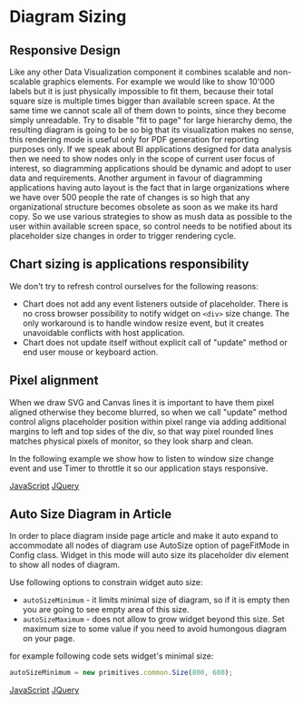 # Diagram Sizing
## Responsive Design
Like any other Data Visualization component it combines scalable and non-scalable graphics elements. For example we would like to show 10'000 labels but it is just physically impossible to fit them, because their total square size is multiple times bigger than available screen space. At the same time we cannot scale all of them down to points, since they become simply unreadable. Try to disable "fit to page" for large hierarchy demo, the resulting diagram is going to be so big that its visualization makes no sense, this rendering mode is useful only for PDF generation for reporting purposes only. If we speak about BI applications designed for data analysis then we need to show nodes only in the scope of current user focus of interest, so diagramming applications should be dynamic and adopt to user data and requirements. Another argument in favour of diagramming applications having auto layout is the fact that in large organizations where we have over 500 people the rate of changes is so high that any organizational structure becomes obsolete as soon as we make its hard copy. So we use various strategies to show as mush data as possible to the user within available screen space, so control needs to be notified about its placeholder size changes in order to trigger rendering cycle. 

## Chart sizing is applications responsibility
We don't try to refresh control ourselves for the following reasons: 

* Chart does not add any event listeners outside of placeholder. There is no cross browser possibility to notify widget on `<div>` size change. The only workaround is to handle window resize event, but it creates unavoidable conflicts with host application. 
* Chart does not update itself without explicit call of "update" method or end user mouse or keyboard action.

## Pixel alignment
When we draw SVG and Canvas lines it is important to have them pixel aligned otherwise they become blurred, so when we call "update" method control aligns placeholder position within pixel range via adding additional margins to left and top sides of the div, so that way pixel rounded lines matches physical pixels of monitor, so they look sharp and clean. 

In the following example we show how to listen to window size change event and use Timer to throttle it so our application stays responsive.

[JavaScript](javascript.controls/CasePageSizeDiagram.html)
[JQuery](jquery.widgets/CasePageSizeDiagramWithoutUILayoutWidget.html)

## Auto Size Diagram in Article

In order to place diagram inside page article and make it auto expand to accommodate all nodes of diagram use AutoSize option of pageFitMode in Config class. Widget in this mode will auto size its placeholder div element to show all nodes of diagram. 

Use following options to constrain widget auto size:

* `autoSizeMinimum` - it limits minimal size of diagram, so if it is empty then you are going to see empty area of this size.
* `autoSizeMaximum` - does not allow to grow widget beyond this size. Set maximum size to some value if you need to avoid humongous diagram on your page.

for example following code sets widget's minimal size:

``` JavaScript
autoSizeMinimum = new primitives.common.Size(800, 600);
```

[JavaScript](javascript.controls/CaseAutoSize.html)
[JQuery](jquery.widgets/CaseAutoSize.html)
